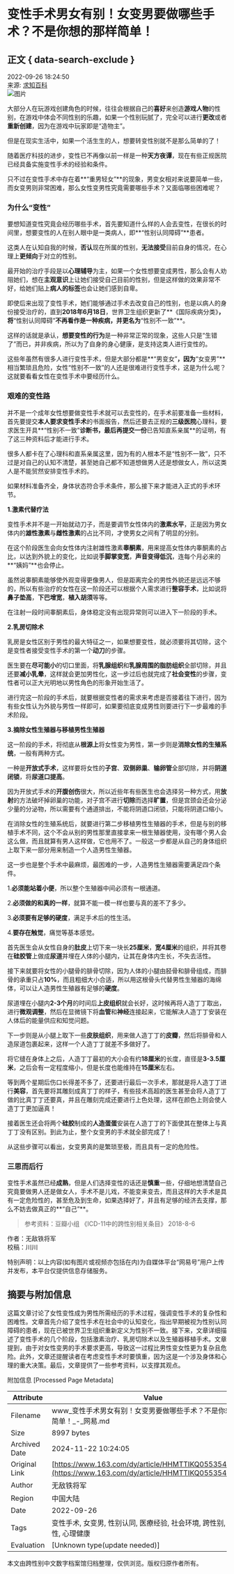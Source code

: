 # 变性手术男女有别！女变男要做哪些手术？不是你想的那样简单！

## 正文 { data-search-exclude }


2022-09-26 18:24:50  
来源: [求知百科](https://www.163.com/dy/media/T1650005913682.html)  
![图片](https://static.ws.126.net/163/f2e/dy_media/dy_media/static/images/ipLocation.f6d00eb.svg)

大部分人在玩游戏创建角色的时候，往往会根据自己的**喜好**来创造**游戏人物**的性别，在游戏中体会不同性别的乐趣，如果一个性别玩腻了，完全可以进行**更改**或者**重新创建**，因为在游戏中玩家即是“造物主”。

但是在现实生活中，如果一个活生生的人，想要转变性别就不是那么简单的了！

随着医疗科技的进步，变性已不再像以前一样是一种**天方夜谭**，现在有些正规医院已经具备实施变性手术的经验和条件。

只不过在变性手术中存在着**“重男轻女”**的现象，男变女相对来说要简单一些，而女变男则非常困难，那么女性变男性究竟需要哪些手术？又面临哪些困难呢？

### 为什么“变性”

要想知道变性究竟会经历哪些手术，首先要知道什么样的人会去变性，在很长的时间里，想要变性的人在别人眼中是一类病人，即**“性别认同障碍”**患者。

这类人在认知自我的时候，**否认**现在所属的性别，**无法接受**目前自身的情况，在心理上**更倾向**于对立的性别。

最开始的治疗手段是以**心理辅导**为主，如果一个女性想要变成男性，那么会有人劝阻她们，想在**主观意识**上让她们接受自己目前的性别，但是这样做的效果非常不好，给她们贴上**病人的标签**也会让她们感到自卑。

即使后来出现了变性手术，她们能够通过手术去改变自己的性别，也是以病人的身份接受治疗的，直到**2018年6月18日**，世界卫生组织更新了**《国际疾病分类》**，将**“性别认同障碍”**不再看作是一种疾病，并更名为**“性别不一致”**。

这样的话就是承认，**想要变性的行为**是一种非常正常的现象，这些人只是“生错了”而已，并非疾病，所以为了自身的身心健康，是支持这类人进行变性的。

这些年虽然有很多人进行变性手术，但是大部分都是**“男变女”**，因为**“女变男”**相当繁琐且危险，女性“性别不一致”的人还是很难进行变性手术，这是为什么呢？这就要看看女性在变性手术中要经历什么。

### 艰难的变性路

并不是一个成年女性想要做变性手术就可以去变性的，在手术前要准备一些材料，首先要提交**本人要求变性手术**的书面报告，然后还要去正规的**三级医院**心理科，要求医生开具**“性别不一致”**诊断书，最后再提交一份**已告知直系亲属**的证明，有了这三种资料后才能进行手术。

很多人都卡在了心理科和直系亲属这里，因为有的人根本不是“性别不一致”，只不过是对自己的认知不清楚，甚至她自己都不知道想做男人还是想做女人，所以这类人是不能贸然安排变性手术的。

如果材料准备齐全，身体状态符合手术条件，那么接下来才能进入正式的手术环节。

**1.激素代替疗法**

变性手术并不是一开始就动刀子，而是要调节女性体内的**激素水平**，正是因为男女体内的**雄性激素**与**雌性激素**的占比不同，才使男女之间有了明显的分别。

在这个阶段医生会向女性体内注射雄性激素**睾酮素**，用来提高女性体内睾酮素的占比，以达到外貌上的变化，比如说**手脚掌变宽**，**声音变得低沉**，连每个月必来的**“姨妈”**也会停止。

虽然说睾酮素能够使外观变得更像男人，但是距离完全的男性外貌还是远远不够的，所以有些治疗的女性在这一阶段还可以根据个人需求进行**整容手术**，比如说将**鼻子垫高**，**下巴增宽**，**植入胡须**等等。

在注射一段时间睾酮素后，身体稳定没有出现异常则可以进入下一阶段的手术。

**2.乳房切除术**

乳房是女性区别于男性的最大特征之一，如果想要变性，就必须要将其切除，这个是变性者接受变性手术的第一个**动刀**的步骤。

医生要在**尽可能小**的切口里面，将**乳腺组织**和**乳腺周围的脂肪组织**全部切除，并且还要**减小乳晕**，这样就会更加男性化，这一步过后也就完成了**社会变性**的步骤，变性者可以正大光明地以男性角色的形象开始生活了。

进行完这一阶段的手术后，就要根据变性者的需求来考虑是否接着往下进行，因为有些女性认为外貌与男性一样即可，如果要彻底变成男性则要进行下一步最难的手术阶段。

**3.摘除女性生殖器与移植男性生殖器**

这一阶段的手术，将彻底从**根源上**将女性变为男性，第一步则是**消除女性的生殖系统**，一般有两种方式。

一种是**开放式手术**，这样要将女性的**子宫**、**双侧卵巢**、**输卵管**全部切除，并将**阴道闭锁**，将**尿道口提高**。

因为开放式手术的**开腹创伤**很大，所以近些年有些医生也会选择另一种方式，用**放射**的方法破坏掉卵巢的功能，对子宫不进行**切除**而选择**旷置**，但是宫颈会还会分泌少量的分泌物，所以需要有个通道排出，不能将阴道口闭锁，只能将阴道口缩小。

在消除女性的生殖系统后，就要进行第二步移植男性生殖器的手术，但是与别的移植手术不同，这个不会从别的男性那里直接拿来一根生殖器使用，没有哪个男人会这么做，而且就算有男人这样做，它也用不了。一般这一步都是从自己的身体组织上取下来一部分用来制造一个人造男性生殖器。

这一步也是整个手术中最麻烦，最困难的一步，人造男性生殖器需要满足四个条件。

1.**必须能站着小便**，所以整个生殖器中间必须有一根通道。

2.**必须做的和真的一样**，就算不能一模一样也要与真的差不了多少。

3.**必须要有足够的硬度**，满足手术后的性生活。

4.**要存在触觉**，痛觉等基本感觉。

首先医生会从女性自身的**肚皮**上切下来一块长**25厘米**，**宽4厘米**的组织，并将其卷在**硅胶管**上做成**尿道**并埋在人体的小腿内，让其在身体内生长，不失去活性。

接下来就要将女性的小腿骨的腓骨切除，因为人体的小腿由胫骨和腓骨组成，而腓骨的承重只占**10%**，而且粗细大小合适，所以用这根骨头代替男性生殖器的海绵体，可以让人造男性生殖器有足够的**硬度**。

尿道埋在小腿内**2-3个月**的时间后**上皮组织**就会长好，这时候再将人造丁丁取出，进行**微观调整**，然后在显微镜下将**血管**和**神经**连接起来，它能解决人造丁丁安装在人体后的能量供应和知觉问题。

下一步则是从小腿上取下一些**皮肤组织**，用来做人造丁丁的**皮瓣**，然后将腓骨和人造尿道包裹起来，这样一个人造丁丁就差不多做好了。

将它缝在身体上之后，人造丁丁最初的大小会有约**18厘米**的长度，直径是**3-3.5厘米**，之后会有一定程度缩小，但是长度也能维持在**15厘米**左右。

等到两个星期后伤口长得差不多了，还要进行最后一次手术，那就是将人造丁丁进行**美容**，首先要将其雕刻成真丁丁的样子，有些技术高超的医生甚至会将人造丁丁做的比真丁丁还要真，并且在雕刻完成还要进行上色处理，这样在颜色上则会使人造丁丁更加逼真！

接着医生还会将两个**硅胶**制成的**人造蛋蛋**安装在人造丁丁的下面使其在整体上与真丁丁没有区别。到此为止，整个女变男的手术就全部完成了！

从这些步骤可以看出，女变男真的是繁琐至极，而且具有一定的危险性。

### 三思而后行

变性手术虽然已经**成熟**，但是人们选择变性的话还是**慎重**一些，仔细地想清楚自己究竟要做男人还是做女人，手术不是儿戏，不能变来变去，而且这样的大手术是具有一定危险性的，甚至危及到生命，如果选择好了，并且有足够的经济去支撑，那么不妨去做真正的**“自己”**。

> 参考资料：豆瓣小组 《ICD-11中的跨性别相关条目》 2018-8-6

作者：无敌铁将军  
校稿：川川  

特别声明：以上内容(如有图片或视频亦包括在内)为自媒体平台“网易号”用户上传并发布，本平台仅提供信息存储服务。

## 摘要与附加信息

<!-- tcd_abstract -->
这篇文章讨论了女性变性成为男性所需经历的手术过程，强调变性手术的复杂性和困难性。文章首先介绍了变性手术在社会中的认知变化，指出早期被视为性别认同障碍的患者，现在已被世界卫生组织重新定义为性别不一致。接下来，文章详细描述了变性手术的几个阶段，包括激素治疗、乳房切除术以及生殖器移植手术。文章提到，由于对女性变男的手术要求更高，导致这一过程比男性变女性更为复杂且危险。此外，文章还提醒读者在考虑变性手术时要慎重，因为这是一个涉及身体和心理的重大决策。最后，文章提供了一些参考资料，以支撑其观点。
<!-- tcd_abstract_end -->

附加信息 [Processed Page Metadata]

| Attribute       | Value                                  |
|-----------------|----------------------------------------|
| Filename        | www_变性手术男女有别！女变男要做哪些手术？不是你想的那样简单！_-_网易.md                             |
| Size            | 8997 bytes                           |
| Archived Date   | 2024-11-22 10:24:05                             |
| Original Link   | [https://www.163.com/dy/article/HHMTTIKQ0553541P.html](https://www.163.com/dy/article/HHMTTIKQ0553541P.html)                       |
| Author          | 无敌铁将军                               |
| Region          | 中国大陆                               |
| Date            | 2022-09-26                                 |
| Tags            | 变性手术, 女变男, 性别认同, 医療经验, 社会环境, 跨性别, 身体变性, 心理健康                                 |
| Evaluation            | [Unknown type(update needed)]                                 |
<!-- tcd_table_end -->

本文由跨性别中文数字档案馆归档整理，仅供浏览。版权归原作者所有。
